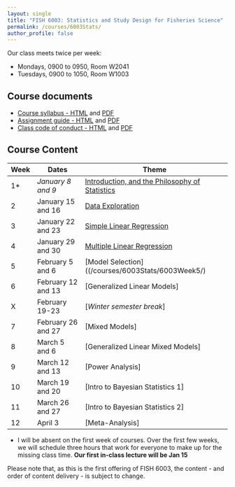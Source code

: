 ```yaml
---
layout: single
title: "FISH 6003: Statistics and Study Design for Fisheries Science"
permalink: /courses/6003Stats/
author_profile: false
---
```


Our class meets twice per week:

* Mondays, 0900 to 0950, Room W2041
* Tuesdays, 0900 to 1050, Room W1003

## Course documents 

- [Course syllabus - HTML](/courses/6003Stats/6003Syllabus/) and [PDF](/assets/images/FISH_6003_Syllabus.pdf)
- [Assignment guide - HTML](/courses/6003Stats/6003Assignmentguide/) and [PDF](/assets/images/FISH_6003_Assignment_guide.pdf)
- [Class code of conduct - HTML](/courses/coursesCodeofConduct/) and [PDF](/assets/images/FISHCodeofConduct.pdf)

## Course Content

| **Week**  | **Dates**  | **Theme**  | 
|-----------|------------|-------------|
| 1*       |  *January  8 and 9*   | [Introduction, and the Philosophy of Statistics](/courses/6003Stats/6003Week1/)|
|2| January 15 and 16 | [Data Exploration](/courses/6003Stats/6003Week2/) |
|3| January 22 and 23  | [Simple Linear Regression](/courses/6003Stats/6003Week3/)  |
|4| January 29 and 30 | [Multiple Linear Regression](/courses/6003Stats/6003Week4/) | 
|5| February 5 and 6 | [Model Selection]((/courses/6003Stats/6003Week5/) |
|6| February 12 and 13 | [Generalized Linear Models]|
|X| February 19-23 | [*Winter semester break*] |
|7| February 26 and 27 | [Mixed Models] |
|8| March 5 and 6 | [Generalized Linear Mixed Models] |
|9| March 12 and 13 | [Power Analysis] |
|10| March 19 and 20 | [Intro to Bayesian Statistics 1] |
|11| March 26 and 27 | [Intro to Bayesian Statistics 2] |
|12| April 3 | [Meta-Analysis] |

* I will be absent on the first week of courses. Over the first few weeks, we will schedule three hours that work for everyone to make up for the missing class time. **Our first in-class lecture will be Jan 15**

Please note that, as this is the first offering of FISH 6003, the content - and order of content delivery - is subject to change. 